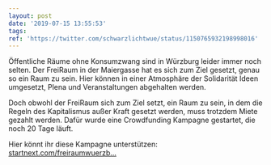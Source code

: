 ```yaml
---
layout: post
date: '2019-07-15 13:55:53'
tags: 
ref: 'https://twitter.com/schwarzlichtwue/status/1150765932198998016'
---
```

Öffentliche Räume ohne Konsumzwang sind in Würzburg leider immer noch selten. Der FreiRaum in der Maiergasse hat es sich zum Ziel gesetzt, genau so ein Raum zu sein. Hier können in einer Atmosphäre der Solidarität Ideen umgesetzt, Plena und Veranstaltungen abgehalten werden. 

Doch obwohl der FreiRaum sich zum Ziel setzt, ein Raum zu sein, in dem die Regeln des Kapitalismus außer Kraft gesetzt werden, muss trotzdem Miete gezahlt werden. Dafür wurde eine Crowdfunding Kampagne gestartet, die noch 20 Tage läuft. 

Hier könnt ihr diese Kampagne unterstützen: [startnext.com/freiraumwuerzb…](https://www.startnext.com/freiraumwuerzburg)

